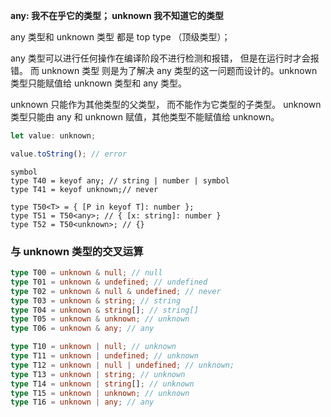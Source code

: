 **any: 我不在乎它的类型； unknown 我不知道它的类型**

any 类型和 unknown 类型 都是 top type （顶级类型）；

any 类型可以进行任何操作在编译阶段不进行检测和报错， 但是在运行时才会报错。 而 unknown 类型 则是为了解决 any 类型的这一问题而设计的。unknown 类型只能赋值给 unknown 类型和 any 类型。

unknown 只能作为其他类型的父类型， 而不能作为它类型的子类型。
unknown 类型只能由 any 和 unknown 赋值，其他类型不能赋值给 unknown。

```js
let value: unknown;

value.toString(); // error
```

```TS
symbol
type T40 = keyof any; // string | number | symbol
type T41 = keyof unknown;// never

type T50<T> = { [P in keyof T]: number };
type T51 = T50<any>; // { [x: string]: number }
type T52 = T50<unknown>; // {}
```

### 与 unknown 类型的交叉运算

```ts
type T00 = unknown & null; // null
type T01 = unknown & undefined; // undefined
type T02 = unknown & null & undefined; // never
type T03 = unknown & string; // string
type T04 = unknown & string[]; // string[]
type T05 = unknown & unknown; // unknown
type T06 = unknown & any; // any

type T10 = unknown | null; // unknown
type T11 = unknown | undefined; // unknown
type T12 = unknown | null | undefined; // unknown;
type T13 = unknown | string; // unknown
type T14 = unknown | string[]; // unknown
type T15 = unknown | unknown; // unknown
type T16 = unknown | any; // any
```
